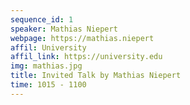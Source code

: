 ```yaml
---
sequence_id: 1
speaker: Mathias Niepert
webpage: https://mathias.niepert
affil: University
affil_link: https://university.edu
img: mathias.jpg
title: Invited Talk by Mathias Niepert
time: 1015 - 1100
---
```

